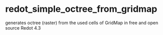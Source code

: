 # redot_simple_octree_from_gridmap
generates octree (raster) from the used cells of GridMap in free and open source Redot 4.3
